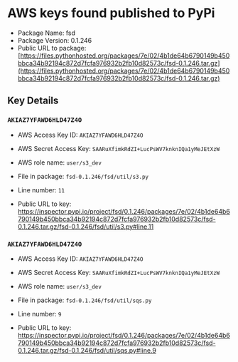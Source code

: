 # AWS keys found published to PyPi

* Package Name: fsd
* Package Version: 0.1.246
* Public URL to package: [https://files.pythonhosted.org/packages/7e/02/4b1de64b6790149b450bbca34b92194c872d7fcfa976932b2fb10d82573c/fsd-0.1.246.tar.gz](https://files.pythonhosted.org/packages/7e/02/4b1de64b6790149b450bbca34b92194c872d7fcfa976932b2fb10d82573c/fsd-0.1.246.tar.gz)

## Key Details

### `AKIAZ7YFAWD6HLD47Z4O`

* AWS Access Key ID: `AKIAZ7YFAWD6HLD47Z4O`
* AWS Secret Access Key: `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` 
* AWS role name: `user/s3_dev`
* File in package: `fsd-0.1.246/fsd/util/s3.py`
* Line number: `11`

* Public URL to key: https://inspector.pypi.io/project/fsd/0.1.246/packages/7e/02/4b1de64b6790149b450bbca34b92194c872d7fcfa976932b2fb10d82573c/fsd-0.1.246.tar.gz/fsd-0.1.246/fsd/util/s3.py#line.11



### `AKIAZ7YFAWD6HLD47Z4O`

* AWS Access Key ID: `AKIAZ7YFAWD6HLD47Z4O`
* AWS Secret Access Key: `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` 
* AWS role name: `user/s3_dev`
* File in package: `fsd-0.1.246/fsd/util/sqs.py`
* Line number: `9`

* Public URL to key: https://inspector.pypi.io/project/fsd/0.1.246/packages/7e/02/4b1de64b6790149b450bbca34b92194c872d7fcfa976932b2fb10d82573c/fsd-0.1.246.tar.gz/fsd-0.1.246/fsd/util/sqs.py#line.9


